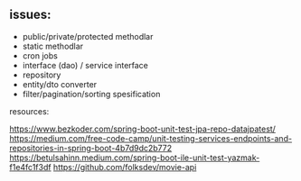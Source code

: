 ## issues:

- public/private/protected methodlar
- static methodlar
- cron jobs
- interface (dao) / service interface
- repository
- entity/dto converter
- filter/pagination/sorting spesification

resources:

https://www.bezkoder.com/spring-boot-unit-test-jpa-repo-datajpatest/
https://medium.com/free-code-camp/unit-testing-services-endpoints-and-repositories-in-spring-boot-4b7d9dc2b772
https://betulsahinn.medium.com/spring-boot-ile-unit-test-yazmak-f1e4fc1f3df
https://github.com/folksdev/movie-api